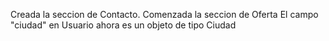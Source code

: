 Creada la seccion de Contacto. Comenzada la seccion de Oferta
El campo "ciudad" en Usuario ahora es un objeto de tipo Ciudad

